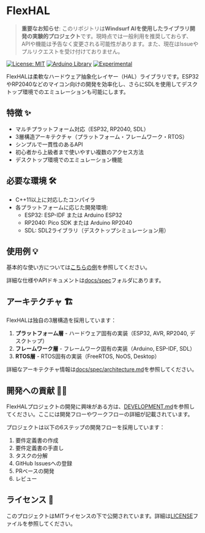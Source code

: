 # FlexHAL

> **重要なお知らせ**: このリポジトリは**Windsurf AIを使用したライブラリ開発の実験的プロジェクト**です。現時点では一般利用を推奨しておらず、APIや機能は予告なく変更される可能性があります。また、現在はIssueやプルリクエストを受け付けておりません。

[![License: MIT](https://img.shields.io/badge/License-MIT-yellow.svg)](https://opensource.org/licenses/MIT)
[![Arduino Library](https://img.shields.io/badge/Arduino-Library-blue)](https://www.arduino.cc/reference/en/libraries/)
[![Experimental](https://img.shields.io/badge/Status-Experimental-red)]()

FlexHALは柔軟なハードウェア抽象化レイヤー（HAL）ライブラリです。ESP32やRP2040などのマイコン向けの開発を効率化し、さらにSDLを使用してデスクトップ環境でのエミュレーションも可能にします。

## 特徴 ✨

- マルチプラットフォーム対応（ESP32, RP2040, SDL）
- 3層構造アーキテクチャ（プラットフォーム・フレームワーク・RTOS）
- シンプルで一貫性のあるAPI
- 初心者から上級者まで使いやすい複数のアクセス方法
- デスクトップ環境でのエミュレーション機能

## 必要な環境 🛠

- C++11以上に対応したコンパイラ
- 各プラットフォームに応じた開発環境:
  - ESP32: ESP-IDF または Arduino ESP32
  - RP2040: Pico SDK または Arduino RP2040
  - SDL: SDL2ライブラリ（デスクトップシミュレーション用）

## 使用例 💡

基本的な使い方については[こちらの例](/examples)を参照してください。

詳細な仕様やAPIドキュメントは[docs/spec](/docs/spec)フォルダにあります。

## アーキテクチャ 🏗️

FlexHALは独自の3層構造を採用しています：

1. **プラットフォーム層** - ハードウェア固有の実装（ESP32, AVR, RP2040, デスクトップ）
2. **フレームワーク層** - フレームワーク固有の実装（Arduino, ESP-IDF, SDL）
3. **RTOS層** - RTOS固有の実装（FreeRTOS, NoOS, Desktop）

詳細なアーキテクチャ情報は[docs/spec/architecture.md](/docs/spec/architecture.md)を参照してください。

## 開発への貢献 👩‍💻

FlexHALプロジェクトの開発に興味がある方は、[DEVELOPMENT.md](DEVELOPMENT.md)を参照してください。ここには開発フローやワークフローの詳細が記載されています。

プロジェクトは以下の6ステップの開発フローを採用しています：

1. 要件定義書の作成
2. 要件定義書の手直し
3. タスクの分解
4. GitHub Issuesへの登録
5. PRベースの開発
6. レビュー

## ライセンス 📄

このプロジェクトはMITライセンスの下で公開されています。詳細は[LICENSE](LICENSE)ファイルを参照してください。
